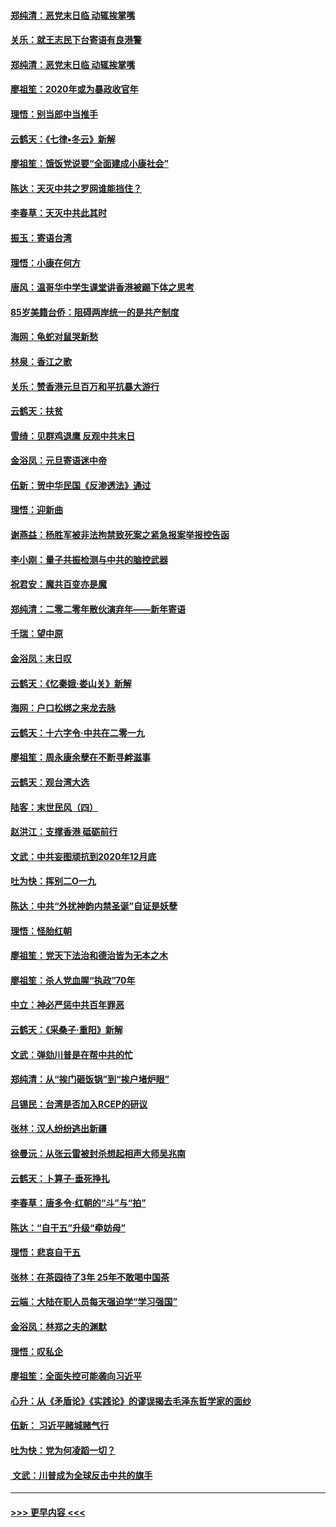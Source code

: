 #### [郑纯清：恶党末日临 动辄挨掌嘴](../pages/nsc993/n11769912.md?t=01060555) 
#### [关乐：就王志民下台寄语有良港警](../pages/nsc993/n11769903.md?t=01060555) 
#### [郑纯清：恶党末日临 动辄挨掌嘴](../pages/nsc993/n11769356.md?t=01060555) 
#### [廖祖笙：2020年或为暴政收官年](../pages/nsc993/n11768216.md?t=01060555) 
#### [理悟：别当郎中当推手](../pages/nsc993/n11768243.md?t=01060555) 
#### [云鹤天：《七律▪冬云》新解](../pages/nsc993/n11768204.md?t=01060555) 
#### [廖祖笙：饿饭党说要“全面建成小康社会”](../pages/nsc993/n11767482.md?t=01060555) 
#### [陈达：天灭中共之罗网谁能挡住？](../pages/nsc993/n11767465.md?t=01060555) 
#### [李春草：天灭中共此其时](../pages/nsc993/n11767452.md?t=01060555) 
#### [振玉：寄语台湾](../pages/nsc993/n11767432.md?t=01060555) 
#### [理悟：小康在何方](../pages/nsc993/n11767394.md?t=01060555) 
#### [唐风：温哥华中学生课堂讲香港被踢下体之思考](../pages/nsc993/n11766848.md?t=01060555) 
#### [85岁美籍台侨：阻碍两岸统一的是共产制度](../pages/nsc993/n11765043.md?t=01060555) 
#### [海网：龟蛇对鼠哭新愁](../pages/nsc993/n11764895.md?t=01060555) 
#### [林泉：香江之歌](../pages/nsc993/n11764415.md?t=01060555) 
#### [关乐：赞香港元旦百万和平抗暴大游行](../pages/nsc993/n11764382.md?t=01060555) 
#### [云鹤天：扶贫](../pages/nsc993/n11764245.md?t=01060555) 
#### [雪绮：见群鸡退鹰  反观中共末日](../pages/nsc993/n11762112.md?t=01060555) 
#### [金浴凤：元旦寄语迷中帝](../pages/nsc993/n11761788.md?t=01060555) 
#### [伍新：贺中华民国《反渗透法》通过](../pages/nsc993/n11761994.md?t=01060555) 
#### [理悟：迎新曲](../pages/nsc993/n11761152.md?t=01060555) 
#### [谢燕益：杨胜军被非法拘禁致死案之紧急报案举报控告函](../pages/nsc993/n11756134.md?t=01060555) 
#### [李小刚：量子共振检测与中共的脑控武器](../pages/nsc993/n11754518.md?t=01060555) 
#### [祝君安：魔共百变亦是魔](../pages/nsc993/n11754469.md?t=01060555) 
#### [郑纯清：二零二零年散伙演弃年——新年寄语](../pages/nsc993/n11754195.md?t=01060555) 
#### [千瑞：望中原](../pages/nsc993/n11754159.md?t=01060555) 
#### [金浴凤：末日叹](../pages/nsc993/n11752359.md?t=01060555) 
#### [云鹤天：《忆秦娥‧娄山关》新解](../pages/nsc993/n11752348.md?t=01060555) 
#### [海网：户口松绑之来龙去脉](../pages/nsc993/n11752328.md?t=01060555) 
#### [云鹤天：十六字令‧中共在二零一九](../pages/nsc993/n11752305.md?t=01060555) 
#### [廖祖笙：周永康余孽在不断寻衅滋事](../pages/nsc993/n11751013.md?t=01060555) 
#### [云鹤天：观台湾大选](../pages/nsc993/n11751007.md?t=01060555) 
#### [陆客：末世民风（四）](../pages/nsc993/n11749203.md?t=01060555) 
#### [赵洪江：支撑香港 砥砺前行](../pages/nsc993/n11748482.md?t=01060555) 
#### [文武：中共妄图顽抗到2020年12月底](../pages/nsc993/n11748446.md?t=01060555) 
#### [吐为快：挥别二O一九](../pages/nsc993/n11748411.md?t=01060555) 
#### [陈达：中共“外扰神韵内禁圣诞”自证是妖孽](../pages/nsc993/n11748226.md?t=01060555) 
#### [理悟：怪胎红朝](../pages/nsc993/n11748206.md?t=01060555) 
#### [廖祖笙：党天下法治和德治皆为无本之木](../pages/nsc993/n11748135.md?t=01060555) 
#### [廖祖笙：杀人党血腥“执政”70年](../pages/nsc993/n11745144.md?t=01060555) 
#### [中立：神必严惩中共百年罪恶](../pages/nsc993/n11744970.md?t=01060555) 
#### [云鹤天：《采桑子‧重阳》新解](../pages/nsc993/n11744948.md?t=01060555) 
#### [文武：弹劾川普是在帮中共的忙](../pages/nsc993/n11744758.md?t=01060555) 
#### [郑纯清：从“挨门砸饭锅”到“挨户堵炉眼”](../pages/nsc993/n11744745.md?t=01060555) 
#### [吕锡民：台湾是否加入RCEP的研议](../pages/nsc993/n11744701.md?t=01060555) 
#### [张林：汉人纷纷逃出新疆](../pages/nsc993/n11743530.md?t=01060555) 
#### [徐曼沅：从张云雷被封杀想起相声大师吴兆南](../pages/nsc993/n11741816.md?t=01060555) 
#### [云鹤天：卜算子‧垂死挣扎](../pages/nsc993/n11739956.md?t=01060555) 
#### [李春草：唐多令‧红朝的“斗”与“拍”](../pages/nsc993/n11739830.md?t=01060555) 
#### [陈达：“自干五”升级“牵妨母”](../pages/nsc993/n11739724.md?t=01060555) 
#### [理悟：悲哀自干五](../pages/nsc993/n11739547.md?t=01060555) 
#### [张林：在茶园待了3年 25年不敢喝中国茶](../pages/nsc993/n11739240.md?t=01060555) 
#### [云端：大陆在职人员每天强迫学“学习强国”](../pages/nsc993/n11738735.md?t=01060555) 
#### [金浴凤：林郑之夫的渊默](../pages/nsc993/n11737735.md?t=01060555) 
#### [理悟：叹私企](../pages/nsc993/n11737715.md?t=01060555) 
#### [廖祖笙：全面失控可能袭向习近平](../pages/nsc993/n11737704.md?t=01060555) 
#### [心升：从《矛盾论》《实践论》的谬误揭去毛泽东哲学家的面纱](../pages/nsc993/n11736962.md?t=01060555) 
#### [伍新： 习近平赌城赌气行](../pages/nsc993/n11736929.md?t=01060555) 
#### [吐为快：党为何凌蹈一切？](../pages/nsc993/n11736915.md?t=01060555) 
#### [ 文武：川普成为全球反击中共的旗手](../pages/nsc993/n11736882.md?t=01060555) 

----
#### [ >>> 更早内容 <<< ](../indexes/nsc993-earlier.md)
